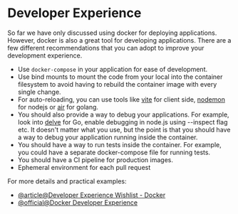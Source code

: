 # Developer Experience

So far we have only discussed using docker for deploying applications. However, docker is also a great tool for developing applications. There are a few different recommendations that you can adopt to improve your development experience.

- Use `docker-compose` in your application for ease of development.
- Use bind mounts to mount the code from your local into the container filesystem to avoid having to rebuild the container image with every single change.
- For auto-reloading, you can use tools like [vite](https://vitejs.dev/) for client side, [nodemon](https://nodemon.io/) for nodejs or [air](https://github.com/cosmtrek/air) for golang.
- You should also provide a way to debug your applications. For example, look into [delve](https://github.com/go-delve/delve) for Go, enable debugging in node.js using --inspect flag etc. It doesn't matter what you use, but the point is that you should have a way to debug your application running inside the container.
- You should have a way to run tests inside the container. For example, you could have a separate docker-compose file for running tests.
- You should have a CI pipeline for production images.
- Ephemeral environment for each pull request

For more details and practical examples:

- [@article@Developer Experience Wishlist - Docker](https://courses.devopsdirective.com/docker-beginner-to-pro/lessons/11-development-workflow/00-devx-wishlist#key-devx-features)
- [@official@Docker Developer Experience](https://www.docker.com/blog/cto-chat-overcoming-the-developer-experience-gap-feat-redmonk-flow-io/)
